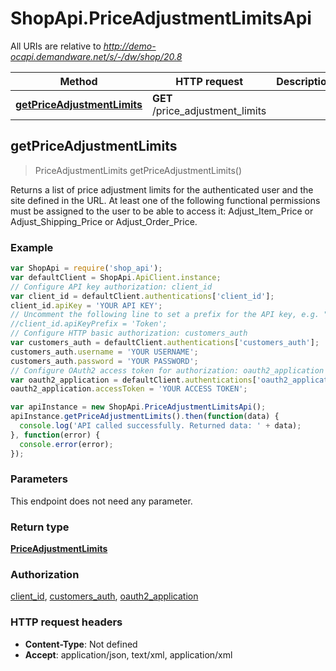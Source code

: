 # ShopApi.PriceAdjustmentLimitsApi

All URIs are relative to *http://demo-ocapi.demandware.net/s/-/dw/shop/20.8*

Method | HTTP request | Description
------------- | ------------- | -------------
[**getPriceAdjustmentLimits**](PriceAdjustmentLimitsApi.md#getPriceAdjustmentLimits) | **GET** /price_adjustment_limits | 



## getPriceAdjustmentLimits

> PriceAdjustmentLimits getPriceAdjustmentLimits()



Returns a list of price adjustment limits for the authenticated user and the site defined in the URL.    At least one of the following functional permissions must be assigned to the user to be able to access it:  Adjust_Item_Price or Adjust_Shipping_Price or Adjust_Order_Price.  

### Example

```javascript
var ShopApi = require('shop_api');
var defaultClient = ShopApi.ApiClient.instance;
// Configure API key authorization: client_id
var client_id = defaultClient.authentications['client_id'];
client_id.apiKey = 'YOUR API KEY';
// Uncomment the following line to set a prefix for the API key, e.g. "Token" (defaults to null)
//client_id.apiKeyPrefix = 'Token';
// Configure HTTP basic authorization: customers_auth
var customers_auth = defaultClient.authentications['customers_auth'];
customers_auth.username = 'YOUR USERNAME';
customers_auth.password = 'YOUR PASSWORD';
// Configure OAuth2 access token for authorization: oauth2_application
var oauth2_application = defaultClient.authentications['oauth2_application'];
oauth2_application.accessToken = 'YOUR ACCESS TOKEN';

var apiInstance = new ShopApi.PriceAdjustmentLimitsApi();
apiInstance.getPriceAdjustmentLimits().then(function(data) {
  console.log('API called successfully. Returned data: ' + data);
}, function(error) {
  console.error(error);
});

```

### Parameters

This endpoint does not need any parameter.

### Return type

[**PriceAdjustmentLimits**](PriceAdjustmentLimits.md)

### Authorization

[client_id](../README.md#client_id), [customers_auth](../README.md#customers_auth), [oauth2_application](../README.md#oauth2_application)

### HTTP request headers

- **Content-Type**: Not defined
- **Accept**: application/json, text/xml, application/xml

